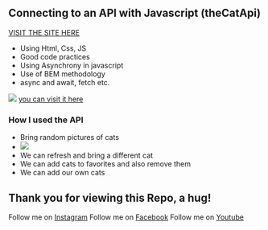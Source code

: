 ## Connecting to an API with Javascript (theCatApi)
[VISIT THE SITE HERE](https://srgenius1.github.io/)
- Using Html, Css, JS
- Good code practices
- Using Asynchrony in javascript
- Use of BEM methodology
- async and await, fetch etc.

![](https://scontent.xx.fbcdn.net/v/t1.15752-9/280768122_8199241550101913_7520050838652903801_n.png?stp=dst-png_p403x403&_nc_cat=101&ccb=1-7&_nc_sid=aee45a&_nc_ohc=hIVjln1bQ7AAX9dTmoU&_nc_ad=z-m&_nc_cid=0&_nc_ht=scontent.xx&oh=03_AVKYq_FpytrXHlnazOq93yq58V9rrMEd_j225DsfTFr2lQ&oe=62B89D6D)
[you can visit it here](https://thecatapi.com/)

### How I used the API
- Bring random pictures of cats
- ![](https://ca-times.brightspotcdn.com/dims4/default/16a2bb4/2147483647/strip/true/crop/2048x1108+0+0/resize/1486x804!/quality/90/?url=https%3A%2F%2Fcalifornia-times-brightspot.s3.amazonaws.com%2F12%2Fa5%2F79e097ccf62312d18a025f22ce48%2Fhoyla-recuento-11-cosas-aman-gatos-top-001)
- We can refresh and bring a different cat
- We can add cats to favorites and also remove them
- We can add our own cats


## Thank you for viewing this Repo, a hug!

Follow me on [Instagram](https://www.instagram.com/dev_juan22/)
Follow me on [Facebook](https://www.facebook.com/juandavid.reyesbedoya.7)
Follow me on [Youtube](https://www.youtube.com/channel/UCacHqx898rhli-vmmjSmkWw)
